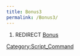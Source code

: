 ```yaml
---
title: Bonus3
permalink: /Bonus3/
---
```


1.  REDIRECT [Bonus](/Bonus "wikilink")

[Category:Script_Command](/Category:Script_Command "wikilink")